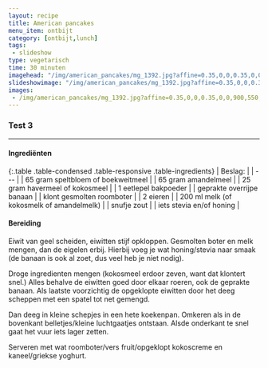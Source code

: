 ```yaml
---
layout: recipe
title: American pancakes
menu_item: ontbijt
category: [ontbijt,lunch]
tags:
 - slideshow
type: vegetarisch
time: 30 minuten
imagehead: "/img/american_pancakes/mg_1392.jpg?affine=0.35,0,0,0.35,0,0,900,450,0,100"
slideshowimage: "/img/american_pancakes/mg_1392.jpg?affine=0.35,0,0,0.35,0,0,900,550,0,0"
images:
 - /img/american_pancakes/mg_1392.jpg?affine=0.35,0,0,0.35,0,0,900,550,0,0
---
```


### Test 3

---

#### Ingredi&euml;nten

{:.table .table-condensed .table-responsive .table-ingredients}
| Beslag: |
| --- |
| 65 gram speltbloem of boekweitmeel |
| 65 gram amandelmeel |
| 25 gram havermeel of kokosmeel |
| 1 eetlepel bakpoeder |
| geprakte overrijpe banaan |
| klont gesmolten roomboter |
| 2 eieren |
| 200 ml melk (of kokosmelk of amandelmelk) |
| snufje zout |
| iets stevia en/of honing |


#### Bereiding

Eiwit van geel scheiden, eiwitten stijf opkloppen.
Gesmolten boter en melk mengen,  dan de eigelen erbij. Hierbij voeg je wat honing/stevia naar smaak (de banaan is ook al zoet, dus veel heb je niet nodig).  

Droge ingredienten mengen (kokosmeel erdoor zeven, want dat klontert snel.) Alles behalve de eiwitten goed door elkaar roeren, ook de geprakte banaan. Als laatste voorzichtig de opgeklopte eiwitten door het deeg scheppen met een spatel tot net gemengd.  

Dan deeg in kleine schepjes in een hete koekenpan. Omkeren als in de bovenkant belletjes/kleine luchtgaatjes ontstaan. Alsde onderkant te snel gaat het vuur iets lager zetten.  

Serveren met wat roomboter/vers fruit/opgeklopt kokoscreme en kaneel/griekse yoghurt.